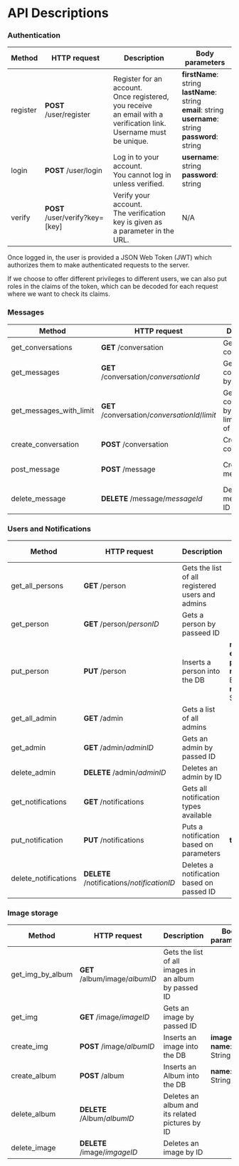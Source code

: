 # API Descriptions

### Authentication

| Method | HTTP request | Description | Body parameters |
------|------|-----|------|
| register | **POST** /user/register | Register for an account.<br>Once registered, you receive<br>an email with a verification link.<br>Username must be unique. | **firstName**: string<br>**lastName**: string<br>**email**: string<br>**username**: string<br>**password**: string
| login | **POST** /user/login | Log in to your account.<br>You cannot log in unless verified. | **username**: string<br>**password**: string
| verify | **POST** /user/verify?key=[key] | Verify your account.<br>The verification key is given as<br> a parameter in the URL. | N/A

Once logged in, the user is provided a JSON Web Token (JWT) which authorizes them to make authenticated requests to the server.

If we choose to offer different privileges to different users, we can also put roles in the claims of the token, which can be decoded for each request where we want to check its claims.

### Messages

| Method | HTTP request | Description | Body parameters |
------|------|-----|------|
| get_conversations | **GET** /conversation | Get all conversations | 
| get_messages | **GET** /conversation/*conversationId* | Get a conversation by ID |
| get_messages_with_limit | **GET** /conversation/*conversationId*/*limit* | Get a conversation by ID with a limit number of messages | 
| create_conversation | **POST** /conversation | Creates a conversation | **creator_id**: int<br /> **participant_id**:int |
| post_message | **POST** /message | Creates a message | **conversation_id**:int <br/>**sender_id**:int <br /> **text**:string |
| delete_message | **DELETE** /message/*messageId* | Deletes a message by ID |

### Users and Notifications
| Method | HTTP request | Description | Body parameters |
------|------|-----|------|
| get_all_persons | **GET** /person | Gets the list of all registered users and admins |
| get_person | **GET** /person/*personID* | Gets a person by passeed ID |
| put_person | **PUT** /person | Inserts a person into the DB | **name**: String <br /> **email**: email <br /> **password**: String <br /> **notifications**: Boolean <br /> **notificationType**: String |
| get_all_admin | **GET** /admin | Gets a list of all admins |
| get_admin | **GET** /admin/*adminID* | Gets an admin by passed ID |
| delete_admin | **DELETE** /admin/*adminID* | Deletes an admin by ID |
| get_notifications | **GET** /notifications | Gets all notification types available |
| put_notification | **PUT** /notifications | Puts a notification based on parameters | **type**: String |
| delete_notifications | **DELETE** /notifications/*notificationID* | Deletes a notification based on passed ID |

### Image storage
| Method | HTTP request | Description | Body parameters |
------|------|-----|------|
| get_img_by_album | **GET** /album/image/*albumID* | Gets the list of all images in an album by passed ID |
| get_img | **GET** /image/*imageID* | Gets an image by passed ID |
| create_img | **POST** /image/*albumID* | Inserts an image into the DB | **image**: file <br /> **name**: String |
| create_album | **POST** /album | Inserts an Album into the DB | **name**: String |
| delete_album | **DELETE** /Album/*albumID* | Deletes an album and its related pictures by ID | 
| delete_image | **DELETE** /image/*imgageID* | Deletes an image by ID |
